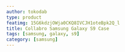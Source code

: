 ```yaml
---
author: tokodab
type: product
featimg: 15G6kdzjOWja0CKQ8IVCJH1oteBpk2Q_l
title: Collabro Samsung Galaxy S9 Case
tags: [samsung, galaxy, s9]
category: [samsung]
---
```

